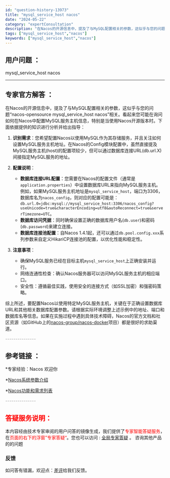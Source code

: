 ```yaml
---
id: "question-history-13973"
title: "mysql_service_host nacos"
date: "2024-05-22"
category: "expertConsultation"
description: "在Nacos的开源信息中，提及了与MySQL配置相关的参数，这似乎与您的问题“nacos-opensource mysql_service_host nacos”相关。看起来您可能在询问如何在Nacos中配置MySQL服务主机信息，特别是当使用Nacos开源版本时。下面依据提供的知识进行分析并给出指"
tags: ["mysql_service_host","nacos"]
keywords: ["mysql_service_host","nacos"]
---
```


## 用户问题 ： 
 mysql_service_host nacos  

---------------
## 专家官方解答 ：

在Nacos的开源信息中，提及了与MySQL配置相关的参数，这似乎与您的问题“nacos-opensource mysql_service_host nacos”相关。看起来您可能在询问如何在Nacos中配置MySQL服务主机信息，特别是当使用Nacos开源版本时。下面依据提供的知识进行分析并给出指导：

1. **识别需求**：您希望配置Nacos以使用MySQL作为其存储服务，并且关注如何设置MySQL服务主机地址。在Nacos的Config模块配置中，虽然直接提及MySQL服务主机(host)的配置项较少，但可以通过数据库连接URL(db.url.X)间接指定MySQL服务的地址。

2. **配置说明**：
   - **数据库连接URL配置**：您需要在Nacos的配置文件（通常是`application.properties`）中设置数据库URL来指向MySQL服务主机。例如，如果MySQL服务主机地址是`mysql_service_host`，端口为3306，数据库名为`nacos_config`，则对应的配置可能是：`db.url.0=jdbc:mysql://mysql_service_host:3306/nacos_config?useUnicode=true&characterEncoding=utf8&autoReconnect=true&serverTimezone=UTC`。
   - **数据库访问凭据**：同时确保设置正确的数据库用户名(`db.user`)和密码(`db.password`)来建立连接。
   - **数据库连接池配置**：自Nacos 1.4.1起，还可以通过`db.pool.config.xxx`系列参数来自定义HikariCP连接池的配置，以优化性能和稳定性。

3. **注意事项**：
   - 确保MySQL服务已经在目标主机`mysql_service_host`上正确安装并运行。
   - 网络连通性检查：确认Nacos服务器可以访问MySQL服务主机的相应端口。
   - 安全性：遵循最佳实践，使用安全的连接方式（如SSL加密）和强密码策略。

综上所述，要配置Nacos以使用特定MySQL服务主机，关键在于正确设置数据库URL和其他相关数据库配置参数。请根据实际环境调整上述示例中的地址、端口和数据库名等信息。如果在实施过程中遇到具体技术障碍，Nacos的官方文档和社区资源（如GitHub上的[nacos-group/nacos-docker](https://github.com/nacos-group/nacos-docker)项目）都是很好的求助渠道。


<font color="#949494">---------------</font> 


## 参考链接 ：

*专家经验：Nacos 欢迎你 
 
 *[Nacos系统参数介绍](https://nacos.io/docs/latest/guide/admin/system-configurations)
 
 *[Nacos功能和需求列表](https://nacos.io/docs/latest/archive/feature-list)


 <font color="#949494">---------------</font> 
 


## <font color="#FF0000">答疑服务说明：</font> 

本内容经由技术专家审阅的用户问答的镜像生成，我们提供了<font color="#FF0000">专家智能答疑服务</font>，在<font color="#FF0000">页面的右下的浮窗”专家答疑“</font>。您也可以访问 : [全局专家答疑](https://answer.opensource.alibaba.com/docs/intro) 。 咨询其他产品的的问题

### 反馈
如问答有错漏，欢迎点：[差评](https://ai.nacos.io/user/feedbackByEnhancerGradePOJOID?enhancerGradePOJOId=13986)给我们反馈。

